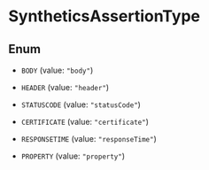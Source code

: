 

# SyntheticsAssertionType

## Enum


* `BODY` (value: `"body"`)

* `HEADER` (value: `"header"`)

* `STATUSCODE` (value: `"statusCode"`)

* `CERTIFICATE` (value: `"certificate"`)

* `RESPONSETIME` (value: `"responseTime"`)

* `PROPERTY` (value: `"property"`)



